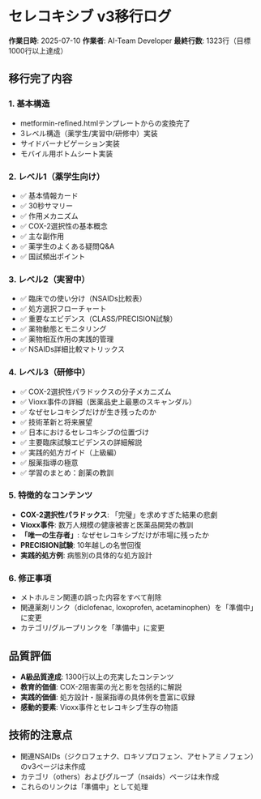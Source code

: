 # セレコキシブ v3移行ログ

**作業日時**: 2025-07-10 
**作業者**: AI-Team Developer
**最終行数**: 1323行（目標1000行以上達成）

## 移行完了内容

### 1. 基本構造
- metformin-refined.htmlテンプレートからの変換完了
- 3レベル構造（薬学生/実習中/研修中）実装
- サイドバーナビゲーション実装
- モバイル用ボトムシート実装

### 2. レベル1（薬学生向け）
- ✅ 基本情報カード
- ✅ 30秒サマリー
- ✅ 作用メカニズム
- ✅ COX-2選択性の基本概念
- ✅ 主な副作用
- ✅ 薬学生のよくある疑問Q&A
- ✅ 国試頻出ポイント

### 3. レベル2（実習中）
- ✅ 臨床での使い分け（NSAIDs比較表）
- ✅ 処方選択フローチャート
- ✅ 重要なエビデンス（CLASS/PRECISION試験）
- ✅ 薬物動態とモニタリング
- ✅ 薬物相互作用の実践的管理
- ✅ NSAIDs詳細比較マトリックス

### 4. レベル3（研修中）
- ✅ COX-2選択性パラドックスの分子メカニズム
- ✅ Vioxx事件の詳細（医薬品史上最悪のスキャンダル）
- ✅ なぜセレコキシブだけが生き残ったのか
- ✅ 技術革新と将来展望
- ✅ 日本におけるセレコキシブの位置づけ
- ✅ 主要臨床試験エビデンスの詳細解説
- ✅ 実践的処方ガイド（上級編）
- ✅ 服薬指導の極意
- ✅ 学習のまとめ：創薬の教訓

### 5. 特徴的なコンテンツ
- **COX-2選択性パラドックス**: 「完璧」を求めすぎた結果の悲劇
- **Vioxx事件**: 数万人規模の健康被害と医薬品開発の教訓
- **「唯一の生存者」**: なぜセレコキシブだけが市場に残ったか
- **PRECISION試験**: 10年越しの名誉回復
- **実践的処方例**: 病態別の具体的な処方設計

### 6. 修正事項
- メトホルミン関連の誤った内容をすべて削除
- 関連薬剤リンク（diclofenac, loxoprofen, acetaminophen）を「準備中」に変更
- カテゴリ/グループリンクを「準備中」に変更

## 品質評価
- **A級品質達成**: 1300行以上の充実したコンテンツ
- **教育的価値**: COX-2阻害薬の光と影を包括的に解説
- **実践的価値**: 処方設計・服薬指導の具体例を豊富に収録
- **感動的要素**: Vioxx事件とセレコキシブ生存の物語

## 技術的注意点
- 関連NSAIDs（ジクロフェナク、ロキソプロフェン、アセトアミノフェン）のv3ページは未作成
- カテゴリ（others）およびグループ（nsaids）ページは未作成
- これらのリンクは「準備中」として処理